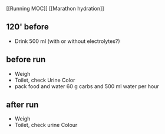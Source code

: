 [[Running MOC]]
[[Marathon hydration]]
## 120' before
- Drink 500 ml (with or without electrolytes?)
## before run
- Weigh 
- Toilet, check Urine Color 
- pack food and water 60 g carbs  and 500 ml water per hour
## after run
- Weigh 
- Toilet, check urine Colour